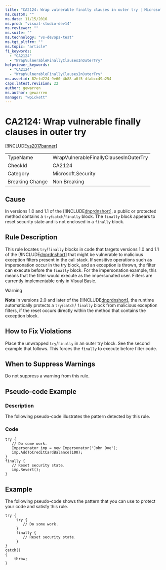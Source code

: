 ```yaml
---
title: "CA2124: Wrap vulnerable finally clauses in outer try | Microsoft Docs"
ms.custom: ""
ms.date: 11/15/2016
ms.prod: "visual-studio-dev14"
ms.reviewer: ""
ms.suite: ""
ms.technology: "vs-devops-test"
ms.tgt_pltfrm: ""
ms.topic: "article"
f1_keywords:
  - "CA2124"
  - "WrapVulnerableFinallyClausesInOuterTry"
helpviewer_keywords:
  - "CA2124"
  - "WrapVulnerableFinallyClausesInOuterTry"
ms.assetid: 82efd224-9e60-4b88-a0f5-dfabcc49a254
caps.latest.revision: 22
author: gewarren
ms.author: gewarren
manager: "wpickett"
---
```

# CA2124: Wrap vulnerable finally clauses in outer try
[!INCLUDE[vs2017banner](../includes/vs2017banner.md)]

|||
|-|-|
|TypeName|WrapVulnerableFinallyClausesInOuterTry|
|CheckId|CA2124|
|Category|Microsoft.Security|
|Breaking Change|Non Breaking|

## Cause
 In versions 1.0 and 1.1 of the [!INCLUDE[dnprdnshort](../includes/dnprdnshort-md.md)], a public or protected method contains a `try`/`catch`/`finally` block. The `finally` block appears to reset security state and is not enclosed in a `finally` block.

## Rule Description
 This rule locates `try`/`finally` blocks in code that targets versions 1.0 and 1.1 of the [!INCLUDE[dnprdnshort](../includes/dnprdnshort-md.md)] that might be vulnerable to malicious exception filters present in the call stack. If sensitive operations such as impersonation occur in the try block, and an exception is thrown, the filter can execute before the `finally` block. For the impersonation example, this means that the filter would execute as the impersonated user. Filters are currently implementable only in Visual Basic.

> [!WARNING]
>  **Note** In versions 2.0 and later of the [!INCLUDE[dnprdnshort](../includes/dnprdnshort-md.md)], the runtime automatically protects a `try`/`catch`/ `finally` block from malicious exception filters, if the reset occurs directly within the method that contains the exception block.

## How to Fix Violations
 Place the unwrapped `try`/`finally` in an outer try block. See the second example that follows. This forces the `finally` to execute before filter code.

## When to Suppress Warnings
 Do not suppress a warning from this rule.

## Pseudo-code Example

### Description
 The following pseudo-code illustrates the pattern detected by this rule.

### Code

```
try {
   // Do some work.
   Impersonator imp = new Impersonator("John Doe");
   imp.AddToCreditCardBalance(100);
}
finally {
   // Reset security state.
   imp.Revert();
}
```

## Example
 The following pseudo-code shows the pattern that you can use to protect your code and satisfy this rule.

```
try {
     try {
        // Do some work.
     }
     finally {
        // Reset security state.
     }
}
catch()
{
    throw;
}
```
